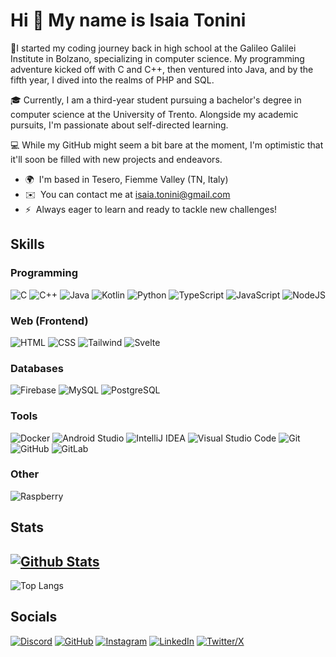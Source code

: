 # Hi 👋 My name is Isaia Tonini

👋I started my coding journey back in high school at the Galileo Galilei Institute in Bolzano, specializing in computer science. My programming adventure kicked off with C and C++, then ventured into Java, and by the fifth year, I dived into the realms of PHP and SQL. 

🎓 Currently, I am a third-year student pursuing a bachelor's degree in computer science at the University of Trento. Alongside my academic pursuits, I'm passionate about self-directed learning.

💻 While my GitHub might seem a bit bare at the moment, I'm optimistic that it'll soon be filled with new projects and endeavors.

- 🌍  I'm based in Tesero, Fiemme Valley (TN, Italy)
- ✉️  You can contact me at [isaia.tonini@gmail.com](mailto:isaia.tonini@gmail.com)
- ⚡  Always eager to learn and ready to tackle new challenges!

## Skills

### Programming
![C](https://skillicons.dev/icons?i=c)
![C++](https://skillicons.dev/icons?i=cpp)
![Java](https://skillicons.dev/icons?i=java)
![Kotlin](https://skillicons.dev/icons?i=kotlin)
![Python](https://skillicons.dev/icons?i=python)
![TypeScript](https://skillicons.dev/icons?i=ts)
![JavaScript](https://skillicons.dev/icons?i=js)
![NodeJS](https://skillicons.dev/icons?i=nodejs)

### Web (Frontend)
![HTML](https://skillicons.dev/icons?i=html)
![CSS](https://skillicons.dev/icons?i=css)
![Tailwind](https://skillicons.dev/icons?i=tailwind)
![Svelte](https://skillicons.dev/icons?i=svelte)

### Databases
![Firebase](https://skillicons.dev/icons?i=firebase)
![MySQL](https://skillicons.dev/icons?i=mysql)
![PostgreSQL](https://skillicons.dev/icons?i=postgres)

### Tools
![Docker](https://skillicons.dev/icons?i=docker)
![Android Studio](https://skillicons.dev/icons?i=androidstudio)
![IntelliJ IDEA](https://skillicons.dev/icons?i=idea)
![Visual Studio Code](https://skillicons.dev/icons?i=vscode)
![Git](https://skillicons.dev/icons?i=git)
![GitHub](https://skillicons.dev/icons?i=github)
![GitLab](https://skillicons.dev/icons?i=gitlab)

### Other
![Raspberry](https://skillicons.dev/icons?i=raspberrypi)

## Stats
[![Github Stats](https://github-readme-stats.vercel.app/api?username=Isax03&show_icons=true&theme=dark#gh-dark-mode-only)](https://github.com/Isax03/github-readme-stats#gh-dark-mode-only)
---
![Top Langs](https://github-readme-stats.vercel.app/api/top-langs/?username=Isax03&layout=compact&theme=dark)

## Socials
[![Discord](https://skillicons.dev/icons?i=discord)](https://discord.com/users/isax_73)
[![GitHub](https://skillicons.dev/icons?i=github)](https://www.github.com/Isax03)
[![Instagram](https://skillicons.dev/icons?i=instagram)](http://www.instagram.com/isa.toni03)
[![LinkedIn](https://skillicons.dev/icons?i=linkedin)](https://www.linkedin.com/in/isaiatonini)
[![Twitter/X](https://skillicons.dev/icons?i=twitter)](https://www.x.com/IsaiaTonini)
